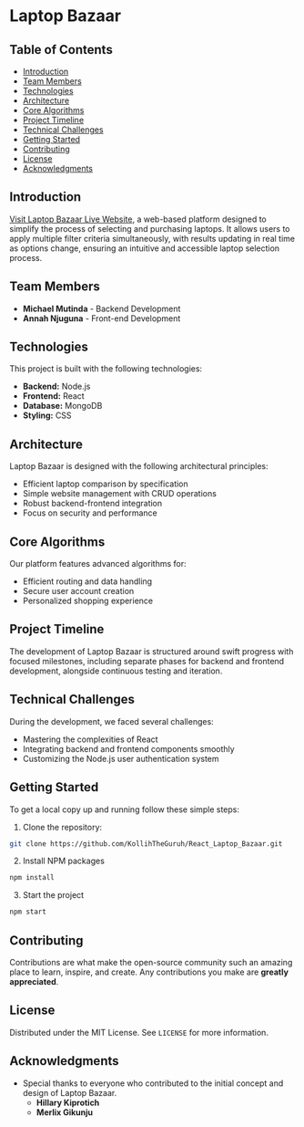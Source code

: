 # Laptop Bazaar

## Table of Contents

- [Introduction](#introduction)
- [Team Members](#team-members)
- [Technologies](#technologies)
- [Architecture](#architecture)
- [Core Algorithms](#core-algorithms)
- [Project Timeline](#project-timeline)
- [Technical Challenges](#technical-challenges)
- [Getting Started](#getting-started)
- [Contributing](#contributing)
- [License](#license)
- [Acknowledgments](#acknowledgments)


## Introduction

[Visit Laptop Bazaar Live Website](https://react-laptop-bazaar-qxh4.vercel.app/), a web-based platform designed to simplify the process of selecting and purchasing laptops. It allows users to apply multiple filter criteria simultaneously, with results updating in real time as options change, ensuring an intuitive and accessible laptop selection process.

## Team Members

- **Michael Mutinda** - Backend Development
- **Annah Njuguna** - Front-end Development

## Technologies

This project is built with the following technologies:

- **Backend:** Node.js
- **Frontend:** React
- **Database:** MongoDB
- **Styling:** CSS

## Architecture

Laptop Bazaar is designed with the following architectural principles:

- Efficient laptop comparison by specification
- Simple website management with CRUD operations
- Robust backend-frontend integration
- Focus on security and performance

## Core Algorithms

Our platform features advanced algorithms for:

- Efficient routing and data handling
- Secure user account creation
- Personalized shopping experience

## Project Timeline

The development of Laptop Bazaar is structured around swift progress with focused milestones, including separate phases for backend and frontend development, alongside continuous testing and iteration.

## Technical Challenges

During the development, we faced several challenges:

- Mastering the complexities of React
- Integrating backend and frontend components smoothly
- Customizing the Node.js user authentication system

## Getting Started

To get a local copy up and running follow these simple steps:


1. Clone the repository:
```bash
git clone https://github.com/KollihTheGuruh/React_Laptop_Bazaar.git
```
2. Install NPM packages
```bash
npm install
```
3. Start the project
```bash
npm start
```

## Contributing

Contributions are what make the open-source community such an amazing place to learn, inspire, and create. Any contributions you make are **greatly appreciated**.

## License

Distributed under the MIT License. See `LICENSE` for more information.

## Acknowledgments

- Special thanks to everyone who contributed to the initial concept and design of Laptop Bazaar.
    - **Hillary Kiprotich**
    - **Merlix Gikunju**



